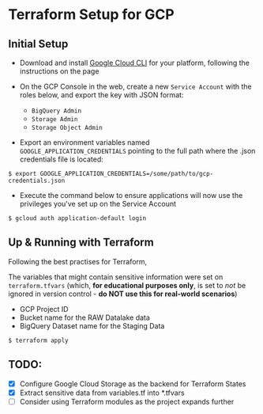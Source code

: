 # Terraform Setup for GCP

## Initial Setup
- Download and install [Google Cloud CLI](https://cloud.google.com/sdk/docs/install-sdk) for your platform, following the instructions on the page

- On the GCP Console in the web, create a new `Service Account` with the roles below, and export the key with JSON format:
    - `BigQuery Admin`
    - `Storage Admin`
    - `Storage Object Admin`

- Export an environment variables named `GOOGLE_APPLICATION_CREDENTIALS` pointing to the full path where the .json credentials file is located:

```
$ export GOOGLE_APPLICATION_CREDENTIALS=/some/path/to/gcp-credentials.json
```

- Execute the command below to ensure applications will now use the privileges you've set up on the Service Account

```
$ gcloud auth application-default login
```

## Up & Running with Terraform


Following the best practises for Terraform,

The variables that might contain sensitive information were set on `terraform.tfvars` (which, **for educational purposes only**, is set to *not* be ignored in version control - **do NOT use this for real-world scenarios**)

- GCP Project ID
- Bucket name for the RAW Datalake data
- BigQuery Dataset name for the Staging Data

```
$ terraform apply
```

## TODO:
- [x] Configure Google Cloud Storage as the backend for Terraform States
- [x] Extract sensitive data from variables.tf into *.tfvars
- [ ] Consider using Terraform modules as the project expands further
